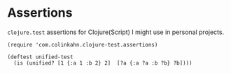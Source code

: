 # Assertions

`clojure.test` assertions for Clojure(Script) I might use in personal projects.

```
(require 'com.colinkahn.clojure-test.assertions)

(deftest unified-test
  (is (unified? [1 {:a 1 :b 2} 2]  [?a {:a ?a :b ?b} ?b])))
```
